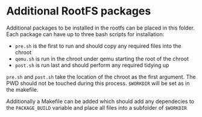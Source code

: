 # Additional RootFS packages

Additional packages to be installed in the rootfs can be placed in this folder. Each package can have up to three bash scripts for installation:
 * `pre.sh` is the first to run and should copy any required files into the chroot
 * `qemu.sh` is run in the chroot under qemu starting the root of the chroot
 * `post.sh` is run last and should perform any required tidying up

`pre.sh` and `post.sh` take the location of the chroot as the first argument. The PWD should not be touched during this process. `$WORKDIR` will be set as in the makefile.

Additionally a Makefile can be added which should add any dependecies to the `PACKAGE_BUILD` variable and place all files into a subfolder of `$WORKDIR`
